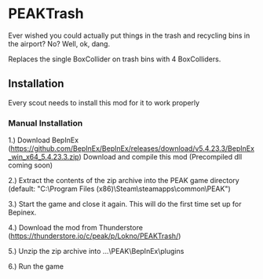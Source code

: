 # PEAKTrash

Ever wished you could actually put things in the trash and recycling bins in the airport? No? Well, ok, dang.

Replaces the single BoxCollider on trash bins with 4 BoxColliders.

## Installation

Every scout needs to install this mod for it to work properly 

### Manual Installation

1.) Download BepInEx (https://github.com/BepInEx/BepInEx/releases/download/v5.4.23.3/BepInEx_win_x64_5.4.23.3.zip)
    Download and compile this mod (Precompiled dll coming soon)

2.) Extract the contents of the zip archive into the PEAK game directory (default: "C:\Program Files (x86)\Steam\steamapps\common\PEAK")

3.) Start the game and close it again. This will do the first time set up for Bepinex.

4.) Download the mod from Thunderstore (https://thunderstore.io/c/peak/p/Lokno/PEAKTrash/)

5.) Unzip the zip archive into ...\PEAK\BepInEx\plugins

6.) Run the game

